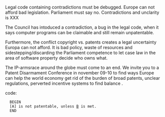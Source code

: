 Legal code containing contradictions must be debugged. Europe can not
afford bad legislation. Parliament must say no. Contradictions and
unclarity is XXX

The Council has intoduced a contradiction, a bug in the legal code, when
it says computer programs can be claimable and still remain
unpatentable.

Furthermore, the conflict copyright vs. patents creates a legal
uncertainty Europa can not afford. It is bad policy, waste of resources
and sidestepping/discarding the Parliament competence to let case law in
the area of software property decide who owns what.

The IP-armsrace around the globe must come to an end. We invite you to a
Patent Disarmament Conference in november 09-10 to find ways Europe can
help the world economy get rid of the burden of broad patents, unclear
regulations, perverted incentive systems to find balance .

code:

`  BEGIN`\
`  [A] is not patentable, unless `[`B`](condition "wikilink")` is met.`\
`  END`
